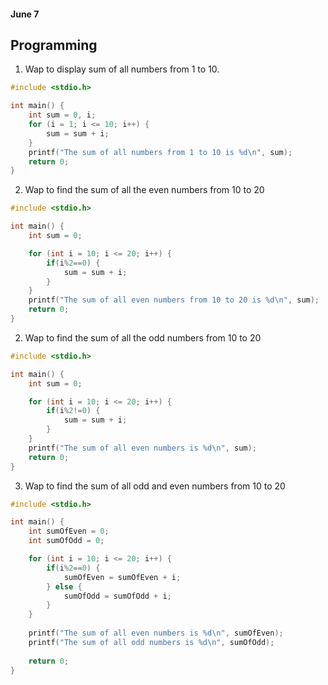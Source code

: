 #### June 7

## Programming

1. Wap to display sum of all numbers from 1 to 10.

``` c
#include <stdio.h>

int main() {
    int sum = 0, i;
    for (i = 1; i <= 10; i++) {
        sum = sum + i;
    }
    printf("The sum of all numbers from 1 to 10 is %d\n", sum);
    return 0;
}
```

2. Wap to find the sum of all the even numbers from 10 to 20
```c
#include <stdio.h>

int main() {
    int sum = 0;

    for (int i = 10; i <= 20; i++) {
        if(i%2==0) {
            sum = sum + i;
        }
    }
    printf("The sum of all even numbers from 10 to 20 is %d\n", sum);
    return 0;
}
```

2. Wap to find the sum of all the odd numbers from 10 to 20

``` c
#include <stdio.h>

int main() {
    int sum = 0;

    for (int i = 10; i <= 20; i++) {
        if(i%2!=0) {
            sum = sum + i;
        }
    }
    printf("The sum of all even numbers is %d\n", sum);
    return 0;
}
```

3. Wap to find the sum of all odd and even numbers from 10 to 20

```c
#include <stdio.h>

int main() {
    int sumOfEven = 0;
    int sumOfOdd = 0;

    for (int i = 10; i <= 20; i++) {
        if(i%2==0) {
            sumOfEven = sumOfEven + i;
        } else {
            sumOfOdd = sumOfOdd + i;
        }
    }
    
    printf("The sum of all even numbers is %d\n", sumOfEven);
    printf("The sum of all odd numbers is %d\n", sumOfOdd);
    
    return 0;
}
```